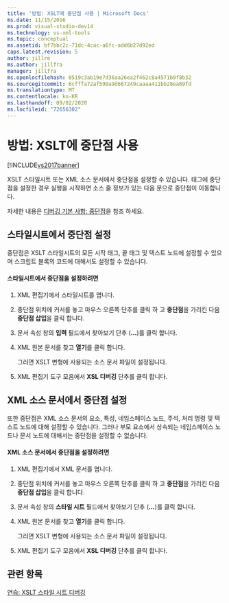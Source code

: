 ```yaml
---
title: '방법: XSLT에 중단점 사용 | Microsoft Docs'
ms.date: 11/15/2016
ms.prod: visual-studio-dev14
ms.technology: vs-xml-tools
ms.topic: conceptual
ms.assetid: bf7bbc2c-71dc-4cac-a6fc-add6b27d92ed
caps.latest.revision: 5
author: jillre
ms.author: jillfra
manager: jillfra
ms.openlocfilehash: 0519c3ab19e7d36aa26ea2f462c8a4571b9f8b32
ms.sourcegitcommit: 6cfffa72af599a9d667249caaaa411bb28ea69fd
ms.translationtype: MT
ms.contentlocale: ko-KR
ms.lasthandoff: 09/02/2020
ms.locfileid: "72656302"
---
```

# <a name="how-to-use-breakpoints-with-xslt"></a>방법: XSLT에 중단점 사용
[!INCLUDE[vs2017banner](../includes/vs2017banner.md)]

XSLT 스타일시트 또는 XML 소스 문서에서 중단점을 설정할 수 있습니다. 태그에 중단점을 설정한 경우 실행을 시작하면 소스 줄 정보가 있는 다음 문으로 중단점이 이동합니다.

 자세한 내용은 [디버깅 기본 사항: 중단점](https://msdn.microsoft.com/752a02c2-0ac7-4c8b-aa1b-4b2b3b21152e)을 참조 하세요.

## <a name="set-a-breakpoint-in-a-style-sheet"></a>스타일시트에서 중단점 설정
 중단점은 XSLT 스타일시트의 모든 시작 태그, 끝 태그 및 텍스트 노드에 설정할 수 있으며 스크립트 블록의 코드에 대해서도 설정할 수 있습니다.

#### <a name="to-set-a-breakpoint-in-a-style-sheet"></a>스타일시트에서 중단점을 설정하려면

1. XML 편집기에서 스타일시트를 엽니다.

2. 중단점 위치에 커서를 놓고 마우스 오른쪽 단추를 클릭 하 고 **중단점**을 가리킨 다음 **중단점 삽입**을 클릭 합니다.

3. 문서 속성 창의 **입력** 필드에서 찾아보기 단추 (**...**)를 클릭 합니다.

4. XML 원본 문서를 찾고 **열기**를 클릭 합니다.

     그러면 XSLT 변형에 사용되는 소스 문서 파일이 설정됩니다.

5. XML 편집기 도구 모음에서 **XSL 디버깅** 단추를 클릭 합니다.

## <a name="set-a-breakpoint-in-an-xml-source-document"></a>XML 소스 문서에서 중단점 설정
 또한 중단점은 XML 소스 문서의 요소, 특성, 네임스페이스 노드, 주석, 처리 명령 및 텍스트 노드에 대해 설정할 수 있습니다. 그러나 부모 요소에서 상속되는 네임스페이스 노드나 문서 노드에 대해서는 중단점을 설정할 수 없습니다.

#### <a name="to-set-a-breakpoint-in-an-xml-source-document"></a>XML 소스 문서에서 중단점을 설정하려면

1. XML 편집기에서 XML 문서를 엽니다.

2. 중단점 위치에 커서를 놓고 마우스 오른쪽 단추를 클릭 하 고 **중단점**을 가리킨 다음 **중단점 삽입**을 클릭 합니다.

3. 문서 속성 창의 **스타일 시트** 필드에서 찾아보기 단추 (**...**)를 클릭 합니다.

4. XML 원본 문서를 찾고 **열기**를 클릭 합니다.

     그러면 XSLT 변형에 사용되는 소스 문서 파일이 설정됩니다.

5. XML 편집기 도구 모음에서 **XSL 디버깅** 단추를 클릭 합니다.

## <a name="see-also"></a>관련 항목
 [연습: XSLT 스타일 시트 디버깅](../xml-tools/walkthrough-debug-an-xslt-style-sheet.md)
